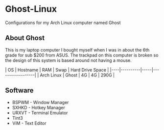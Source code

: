 # Ghost-Linux
Configurations for my Arch Linux computer named Ghost

## About Ghost
This is my laptop computer I bought myself when I was in about the 6th grade for sub $200 from ASUS. The trackpad on this computer is broken so the design of this system is based around not having a mouse.

| OS | Hostname | RAM | Swap | Hard Drive Space |
|----|----------|-----|------------------|
| Arch Linux | Ghost | 4G | 4G | 290G |

## Software

* BSPWM - Window Manager
* SXHKD - Hotkey Manager
* URXVT - Terminal Emulator
* Tint3
* ViM - Text Editor
